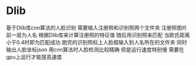 # Dlib
基于Dlib库cnn算法的人脸识别
需要输入注册照和识别照两个文件夹
注册照图片前一层为人名
根据Dlib库来计算注册照的特征值 随后用识别照来匹配 当欧氏距离小于0.4时即为匹配成功
跑完的识别照标上人脸框输入到人名所在的文件夹 同时输出人脸坐标json
用cnn算法时人脸检测比较精确 但是运行速度特别慢 需要在gpu上运行才能提高速度
